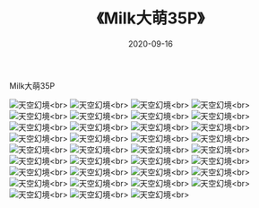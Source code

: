 ﻿---
layout: post
title: 《Milk大萌35P》
date: 2020-09-16
img: http://photo.orgx.cf/性感/2020/Milk大萌35P/000.jpg
tags: [美女,性感,泳衣]
---

Milk大萌35P



![天空幻境](http://photo.orgx.cf/性感/2020/Milk大萌35P/001.jpg''天空幻境'')<br>
![天空幻境](http://photo.orgx.cf/性感/2020/Milk大萌35P/002.jpg''天空幻境'')<br>
![天空幻境](http://photo.orgx.cf/性感/2020/Milk大萌35P/003.jpg''天空幻境'')<br>
![天空幻境](http://photo.orgx.cf/性感/2020/Milk大萌35P/004.jpg''天空幻境'')<br>
![天空幻境](http://photo.orgx.cf/性感/2020/Milk大萌35P/005.jpg''天空幻境'')<br>
![天空幻境](http://photo.orgx.cf/性感/2020/Milk大萌35P/006.jpg''天空幻境'')<br>
![天空幻境](http://photo.orgx.cf/性感/2020/Milk大萌35P/007.jpg''天空幻境'')<br>
![天空幻境](http://photo.orgx.cf/性感/2020/Milk大萌35P/008.jpg''天空幻境'')<br>
![天空幻境](http://photo.orgx.cf/性感/2020/Milk大萌35P/009.jpg''天空幻境'')<br>
![天空幻境](http://photo.orgx.cf/性感/2020/Milk大萌35P/010.jpg''天空幻境'')<br>
![天空幻境](http://photo.orgx.cf/性感/2020/Milk大萌35P/011.jpg''天空幻境'')<br>
![天空幻境](http://photo.orgx.cf/性感/2020/Milk大萌35P/012.jpg''天空幻境'')<br>
![天空幻境](http://photo.orgx.cf/性感/2020/Milk大萌35P/013.jpg''天空幻境'')<br>
![天空幻境](http://photo.orgx.cf/性感/2020/Milk大萌35P/014.jpg''天空幻境'')<br>
![天空幻境](http://photo.orgx.cf/性感/2020/Milk大萌35P/015.jpg''天空幻境'')<br>
![天空幻境](http://photo.orgx.cf/性感/2020/Milk大萌35P/016.jpg''天空幻境'')<br>
![天空幻境](http://photo.orgx.cf/性感/2020/Milk大萌35P/017.jpg''天空幻境'')<br>
![天空幻境](http://photo.orgx.cf/性感/2020/Milk大萌35P/018.jpg''天空幻境'')<br>
![天空幻境](http://photo.orgx.cf/性感/2020/Milk大萌35P/019.jpg''天空幻境'')<br>
![天空幻境](http://photo.orgx.cf/性感/2020/Milk大萌35P/020.jpg''天空幻境'')<br>
![天空幻境](http://photo.orgx.cf/性感/2020/Milk大萌35P/021.jpg''天空幻境'')<br>
![天空幻境](http://photo.orgx.cf/性感/2020/Milk大萌35P/022.jpg''天空幻境'')<br>
![天空幻境](http://photo.orgx.cf/性感/2020/Milk大萌35P/023.jpg''天空幻境'')<br>
![天空幻境](http://photo.orgx.cf/性感/2020/Milk大萌35P/024.jpg''天空幻境'')<br>
![天空幻境](http://photo.orgx.cf/性感/2020/Milk大萌35P/025.jpg''天空幻境'')<br>
![天空幻境](http://photo.orgx.cf/性感/2020/Milk大萌35P/026.jpg''天空幻境'')<br>
![天空幻境](http://photo.orgx.cf/性感/2020/Milk大萌35P/027.jpg''天空幻境'')<br>
![天空幻境](http://photo.orgx.cf/性感/2020/Milk大萌35P/028.jpg''天空幻境'')<br>
![天空幻境](http://photo.orgx.cf/性感/2020/Milk大萌35P/029.jpg''天空幻境'')<br>
![天空幻境](http://photo.orgx.cf/性感/2020/Milk大萌35P/030.jpg''天空幻境'')<br>
![天空幻境](http://photo.orgx.cf/性感/2020/Milk大萌35P/031.jpg''天空幻境'')<br>
![天空幻境](http://photo.orgx.cf/性感/2020/Milk大萌35P/032.jpg''天空幻境'')<br>
![天空幻境](http://photo.orgx.cf/性感/2020/Milk大萌35P/033.jpg''天空幻境'')<br>
![天空幻境](http://photo.orgx.cf/性感/2020/Milk大萌35P/034.jpg''天空幻境'')<br>
![天空幻境](http://photo.orgx.cf/性感/2020/Milk大萌35P/035.jpg''天空幻境'')<br>